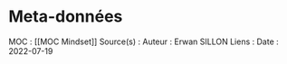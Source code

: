 # Meta-données

MOC : [[MOC Mindset]]
Source(s) : 
Auteur : Erwan SILLON
Liens : 
Date : 2022-07-19

